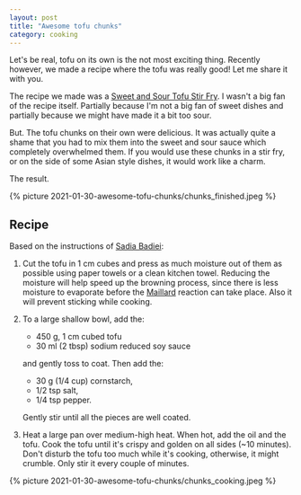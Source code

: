 ```yaml
---
layout: post
title: "Awesome tofu chunks"
category: cooking
---
```


Let's be real, tofu on its own is the not most exciting thing. Recently however, we made a recipe where the tofu was really good! Let me share it with you.

The recipe we made was a [Sweet and Sour Tofu Stir Fry](https://www.pickuplimes.com/single-post/sweet-and-sour-tofu-stir-fry). I wasn't a big fan of the recipe itself. Partially because I'm not a big fan of sweet dishes and partially because we might have made it a bit too sour.

But. The tofu chunks on their own were delicious. It was actually quite a shame that you had to mix them into the sweet and sour sauce which completely overwhelmed them. If you would use these chunks in a stir fry, or on the side of some Asian style dishes, it would work like a charm.

The result.

{% picture 2021-01-30-awesome-tofu-chunks/chunks_finished.jpeg %}

## Recipe

Based on the instructions of [Sadia Badiei](https://www.pickuplimes.com/single-post/sweet-and-sour-tofu-stir-fry):

1. Cut the tofu in 1 cm cubes and press as much moisture out of them as possible using paper towels or a clean kitchen towel. Reducing the moisture will help speed up the browning process, since there is less moisture to evaporate before the [Maillard](https://en.wikipedia.org/wiki/Maillard_reaction) reaction can take place. Also it will prevent sticking while cooking.
1. To a large shallow bowl, add the:

   - 450 g, 1 cm cubed tofu
   - 30 ml (2 tbsp) sodium reduced soy sauce

   and gently toss to coat. Then add the:

   - 30 g (1/4 cup) cornstarch,
   - 1/2 tsp salt,
   - 1/4 tsp pepper.

   Gently stir until all the pieces are well coated.

1. Heat a large pan over medium-high heat. When hot, add the oil and the tofu. Cook the tofu until it's crispy and golden on all sides (~10 minutes). Don't disturb the tofu too much while it's cooking, otherwise, it might crumble. Only stir it every couple of minutes.

{% picture 2021-01-30-awesome-tofu-chunks/chunks_cooking.jpeg %}
